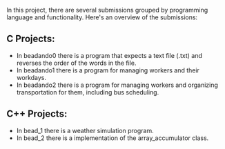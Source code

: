 In this project, there are several submissions grouped by programming language and functionality. Here's an overview of the submissions:
## C Projects:
- In beadando0 there is a program that expects a text file (.txt) and reverses the order of the words in the file.
- In beadando1 there is a program for managing workers and their workdays.
- In beadando2 there is a program for managing workers and organizing transportation for them, including bus scheduling.
## C++ Projects:
- In bead_1 there is a weather simulation program.
- In bead_2 there is a implementation of the array_accumulator class.